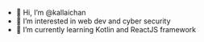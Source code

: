 - 👋 Hi, I’m @kallaichan
- 👀 I’m interested in web dev and cyber security
- 🌱 I’m currently learning Kotlin and ReactJS framework

<!---
kallaichan/kallaichan is a ✨ special ✨ repository because its `README.md` (this file) appears on your GitHub profile.
You can click the Preview link to take a look at your changes.
--->
